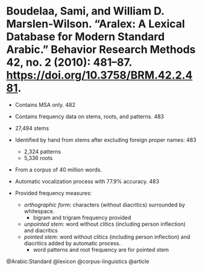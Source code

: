# Boudelaa, Sami, and William D. Marslen-Wilson. “Aralex: A Lexical Database for Modern Standard Arabic.” Behavior Research Methods 42, no. 2 (2010): 481–87. https://doi.org/10.3758/BRM.42.2.481.

- Contains MSA only. 482

- Contains frequency data on stems, roots, and patterns. 483

- 27,494 stems

- Identified by hand from stems after excluding foreign proper names: 483
  - 2,324 patterns
  - 5,336 roots

- From a corpus of 40 million words. 

- Automatic vocalization process with 77.9% accuracy. 483

- Provided frequency measures:
  - *orthographic form*: characters (without diacritics) surrounded by whitespace.
    - bigram and trigram frequency provided
  - *unpointed stem*: word without clitics (including person inflection) and diacritics
  - *pointed stem*: word without clitics (including person inflection) and diacritics added by automatic process.
    - word patterns and root frequency are for pointed stem

@Arabic:Standard
@lexicon
@corpus-linguistics
@article
